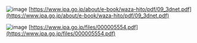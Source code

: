 
![image](https://gyazo.com/762ebdff1d2c97d87723629253cd3b22/thumb/1000)
[https://www.ipa.go.jp/about/e-book/waza-hito/pdf/09_3dnet.pdf](https://www.ipa.go.jp/about/e-book/waza-hito/pdf/09_3dnet.pdf)

![image](https://gyazo.com/97f5823ba65d00908b384e3326daa8d1/thumb/1000)
[https://www.ipa.go.jp/files/000005554.pdf](https://www.ipa.go.jp/files/000005554.pdf)


